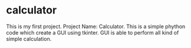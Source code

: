 # calculator
This is my first project.
Project Name: Calculator.
This is a simple phython code which create a GUI using tkinter.
GUI is able to perform all kind of simple calculation.
